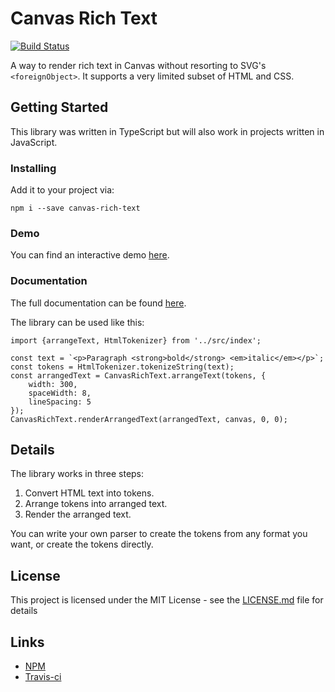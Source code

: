 # Canvas Rich Text

[![Build Status](https://travis-ci.com/EvidentlyCube/canvas-rich-text.svg?branch=master)](https://travis-ci.com/EvidentlyCube/canvas-rich-text)

A way to render rich text in Canvas without resorting to SVG's `<foreignObject>`. It supports a very limited subset of HTML and CSS.

## Getting Started

This library was written in TypeScript but will also work in projects written in JavaScript.

### Installing

Add it to your project via:

```
npm i --save canvas-rich-text
```

### Demo

You can find an interactive demo [here](https://evidentlycube.github.io/canvas-rich-text/demo/index.html).

### Documentation

The full documentation can be found [here](https://evidentlycube.github.io/canvas-rich-text/index.html).

The library can be used like this:

```
import {arrangeText, HtmlTokenizer} from '../src/index';

const text = `<p>Paragraph <strong>bold</strong> <em>italic</em></p>`;
const tokens = HtmlTokenizer.tokenizeString(text);
const arrangedText = CanvasRichText.arrangeText(tokens, {
    width: 300,
    spaceWidth: 8,
    lineSpacing: 5
});
CanvasRichText.renderArrangedText(arrangedText, canvas, 0, 0);
```   

## Details

The library works in three steps:

 1. Convert HTML text into tokens.
 2. Arrange tokens into arranged text.
 3. Render the arranged text.

You can write your own parser to create the tokens from any format you want, or create the tokens directly.


## License

This project is licensed under the MIT License - see the [LICENSE.md](LICENSE.md) file for details

## Links

* [NPM](https://www.npmjs.com/package/canvas-rich-text)
* [Travis-ci](https://travis-ci.com/EvidentlyCube/canvas-rich-text) 